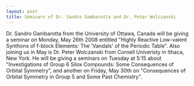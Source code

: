 ```yaml
---
layout: post
title: Seminars of Dr. Sandro Gambarotta and Dr. Peter Wolczanski 
---
```


Dr. Sandro Gambarotta from the University of Ottawa, Canada will be giving a seminar on Monday, May 26th 2008 entitled "Highly Reactive Low-valent Synthons of f-block Elements: The 'Vandals' of the Periodic Table". 
Also joining us in May is Dr. Peter Wolczanski from Cornell Univeristy in Ithaca, New York. 
He will be giving a seminars on Tuesday at 5:15 about "Investigations of Group 6 Silox Compounds: Some Consequences of Orbital Symmetry", and another on Friday, May 30th on   "Consequences of Orbital Symmetry in Group 5 and Some Past Chemistry". 

